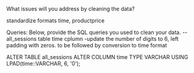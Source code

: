 What issues will you address by cleaning the data?

standardize formats time, productprice




Queries:
Below, provide the SQL queries you used to clean your data.
-- all_sessions table time cplumn -update the number of digits to 6, left padding with zeros. to be followed by conversion to time format

ALTER TABLE all_sessions
ALTER COLUMN time
TYPE VARCHAR
USING LPAD(time::VARCHAR, 6, '0');


